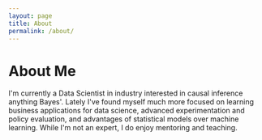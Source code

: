 ```yaml
---
layout: page
title: About
permalink: /about/
---
```


# About Me

I'm currently a Data Scientist in industry interested in causal inference anything Bayes'. Lately I've found myself much more focused on learning business applications for data science, advanced experimentation and policy evaluation, and advantages of statistical models over machine learning. While I'm not an expert, I do enjoy mentoring and teaching.